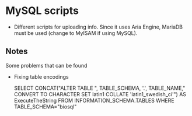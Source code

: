 # MySQL scripts

* Different scripts for uploading info. Since it uses Aria Engine, MariaDB must be used (change to MyISAM if using MySQL).


## Notes


Some problems that can be found

* Fixing table encodings 

    SELECT CONCAT("ALTER TABLE ", TABLE_SCHEMA, '.', TABLE_NAME," CONVERT TO CHARACTER SET latin1 COLLATE 'latin1_swedish_ci'") AS    ExecuteTheString
    FROM INFORMATION_SCHEMA.TABLES
    WHERE TABLE_SCHEMA="biosql"



